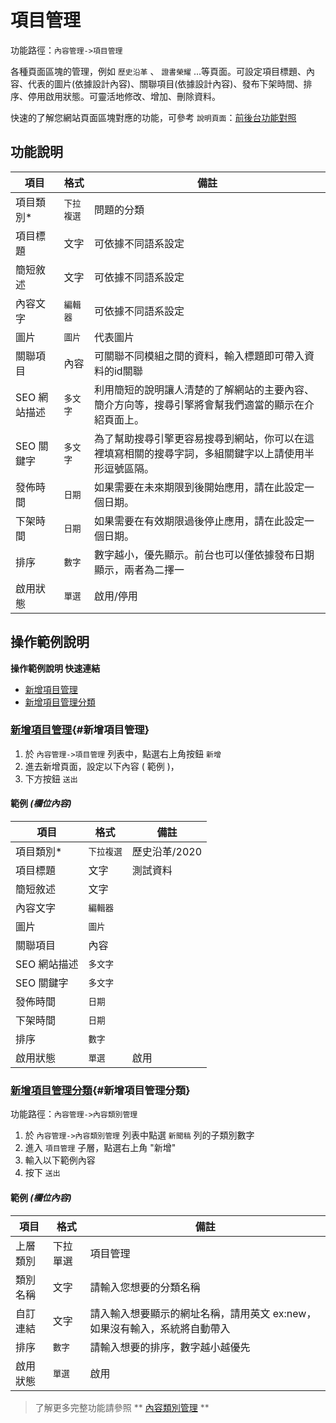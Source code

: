 # 項目管理

功能路徑：`內容管理->項目管理`

各種頁面區塊的管理，例如 `歷史沿革` 、 `證書榮耀` ...等頁面。可設定項目標題、內容、代表的圖片(依據設計內容)、關聯項目(依據設計內容)、發布下架時間、排序、停用啟用狀態。可靈活地修改、增加、刪除資料。

快速的了解您網站頁面區塊對應的功能，可參考 `說明頁面`：[前後台功能對照](/guide/site)



##  功能說明

| 項目  | 格式 | 備註 |
|---|---|---|
|項目類別*|`下拉複選`|問題的分類|
|項目標題|文字|可依據不同語系設定|
|簡短敘述|文字|可依據不同語系設定|
|內容文字|`編輯器`|可依據不同語系設定|
|圖片|`圖片`|代表圖片|
|關聯項目|內容|可關聯不同模組之間的資料，輸入標題即可帶入資料的id關聯|
|SEO 網站描述|`多文字`|利用簡短的說明讓人清楚的了解網站的主要內容、簡介方向等，搜尋引擎將會幫我們適當的顯示在介紹頁面上。|
|SEO 關鍵字|`多文字`|為了幫助搜尋引擎更容易搜尋到網站，你可以在這裡填寫相關的搜尋字詞，多組關鍵字以上請使用半形逗號區隔。|
|發佈時間|`日期`|如果需要在未來期限到後開始應用，請在此設定一個日期。|
|下架時間|`日期`|如果需要在有效期限過後停止應用，請在此設定一個日期。|
|排序|`數字`|數字越小，優先顯示。前台也可以僅依據發布日期顯示，兩者為二擇一|
|啟用狀態|`單選`|啟用/停用|

##  操作範例說明

**操作範例說明 快速連結**

* [新增項目管理](/guide/article-element#新增項目管理)
* [新增項目管理分類](/guide/article-element#新增項目管理分類)

### [新增項目管理](/guide/article-element#新增項目管理){#新增項目管理}

1. 於 `內容管理->項目管理` 列表中，點選右上角按鈕 `新增` 
2. 進去新增頁面，設定以下內容 ( 範例 )，
3. 下方按鈕 `送出`

#### 範例 _(欄位內容)_

| 項目  | 格式 | 備註 |
|---|---|---|
|項目類別*|`下拉複選`|歷史沿革/2020|
|項目標題|文字|測試資料|
|簡短敘述|文字| |
|內容文字|`編輯器`| |
|圖片|`圖片`| |
|關聯項目|內容| |
|SEO 網站描述|`多文字`| |
|SEO 關鍵字|`多文字`| |
|發佈時間|`日期`| |
|下架時間|`日期`| |
|排序|`數字`| |
|啟用狀態|`單選`|啟用|




### [新增項目管理分類](/guide/article-element#新增項目管理分類){#新增項目管理分類}

功能路徑：`內容管理->內容類別管理`

1. 於 `內容管理->內容類別管理` 列表中點選 `新聞稿` 列的子類別數字
2. 進入 `項目管理` 子層，點選右上角 "新增"
3. 輸入以下範例內容
4. 按下 `送出`

#### 範例 _(欄位內容)_

| 項目  | 格式 | 備註 |
|---|---|---|
|上層類別|下拉單選|項目管理|
|類別名稱|文字|請輸入您想要的分類名稱|
|自訂連結|文字|請入輸入想要顯示的網址名稱，請用英文 ex:new，如果沒有輸入，系統將自動帶入|
|排序|`數字`|請輸入想要的排序，數字越小越優先|
|啟用狀態|`單選`|啟用


> 了解更多完整功能請參照 ** [內容類別管理](/guide/article-category) **
